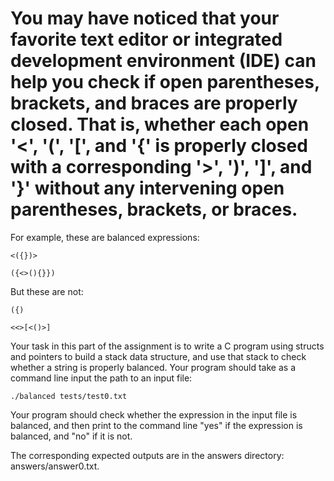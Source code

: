 # You may have noticed that your favorite text editor or integrated development environment (IDE) can help you check if open parentheses, brackets, and braces are properly closed. That is, whether each open '<', '(', '[', and '{' is properly closed with a corresponding '>', ')', ']', and '}' without any intervening open parentheses, brackets, or braces.

For example, these are balanced expressions:
```
<({})>

({<>(){}})
```

But these are not:
```
({)

<<>[<()>]
```

Your task in this part of the assignment is to write a C program using structs and pointers to build a stack data structure, and use that stack to check whether a string is properly balanced. Your program should take as a command line input the path to an input file:

```./balanced tests/test0.txt```

Your program should check whether the expression in the input file is balanced, and then print to the command line "yes" if the expression is balanced, and "no" if it is not.

The corresponding expected outputs are in the answers directory: answers/answer0.txt.
